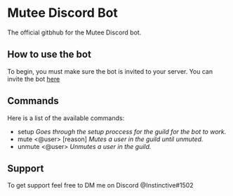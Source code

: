 # Mutee Discord Bot
 The official gitbhub for the Mutee Discord bot.

## How to use the bot
To begin, you must make sure the bot is invited to your server. You can invite the bot [here](https://discord.com/api/oauth2/authorize?client_id=732011296286965821&permissions=406973456&scope=bot)

## Commands
 Here is a list of the available commands:
 - setup
    _Goes through the setup proccess for the guild for the bot to work._
 - mute <@user> [reason]
    _Mutes a user in the guild until unmuted._
 - unmute <@user>
    _Unmutes a user in the guild._

## Support
To get support feel free to DM me on Discord @Instinctive#1502